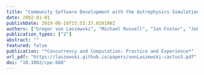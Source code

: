 ```yaml
---
title: "Community Software Development with the Astrophysics Simulation Collaboratory"
date: 2002-01-01
publishDate: 2019-08-18T15:53:37.029198Z
authors: ["Gregor von Laszewski", "Michael Russell", "Ian Foster", "John Shalf", "Gabrielle Allen", "Greg Daues", "Jason Novotny", "Edward Seidel"]
publication_types: ["2"]
abstract: ""
featured: false
publication: "*Concurrency and Computation: Practice and Experience*"
url_pdf: "https://laszewski.github.io/papers/vonLaszewski-cactus5.pdf"
doi: "10.1002/cpe.688"
---
```


